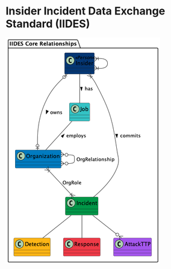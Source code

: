 # Insider Incident Data Exchange Standard (IIDES)

![IIDES Core Diagram](UML/out/IIDES_Core.png "IIDES Core")